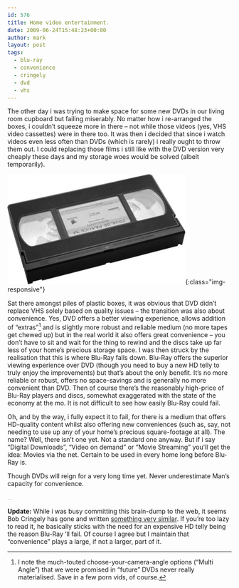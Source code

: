 ```yaml
---
id: 576
title: Home video entertainment.
date: 2009-06-24T15:48:23+00:00
author: mark
layout: post
tags:
  - blu-ray
  - convenience
  - cringely
  - dvd
  - vhs
---
```

The other day i was trying to make space for some new DVDs in our living room cupboard but failing miserably. No matter how i re-arranged the boxes, i couldn&#8217;t squeeze more in there &#8211; not while those videos (yes, VHS video cassettes) were in there too. It was then i decided that since i watch videos even less often than DVDs (which is rarely) i really ought to throw them out. I could replacing those films i still like with the DVD version very cheaply these days and my storage woes would be solved (albeit temporarily).

![A VHS tape](/images/fromwp/2009/06/VHS.jpg){:class="img-responsive"}

Sat there amongst piles of plastic boxes, it was obvious that DVD didn&#8217;t replace VHS solely based on quality issues &#8211; the transition was also about convenience. Yes, DVD offers a better viewing experience, allows addition of &#8220;extras&#8221;[^fn-extras] and is slightly more robust and reliable medium (no more tapes get chewed up) but in the real world it also offers great convenience &#8211; you don&#8217;t have to sit and wait for the thing to rewind and the discs take up far less of your home&#8217;s precious storage space. I was then struck by the realisation that this is where Blu-Ray falls down. Blu-Ray offers the superior viewing experience over DVD (though you need to buy a new HD telly to truly enjoy the improvements) but that&#8217;s about the only benefit. It&#8217;s no more reliable or robust, offers no space-savings and is generally no more convenient than DVD. Then of course there&#8217;s the reasonably high-price of Blu-Ray players and discs, somewhat exaggerated with the state of the economy at the mo. It is not difficult to see how easily Blu-Ray could fail.

Oh, and by the way, i fully expect it to fail, for there is a medium that offers HD-quality content whilst also offering new conveniences (such as, say, not needing to use up any of your home&#8217;s precious square-footage at all). The name? Well, there isn&#8217;t one yet. Not a standard one anyway. But if i say &#8220;Digital Downloads&#8221;, &#8220;Video on demand&#8221; or &#8220;Movie Streaming&#8221; you&#8217;ll get the idea: Movies via the net. Certain to be used in every home long before Blu-Ray is.

Though DVDs will reign for a very long time yet. Never underestimate Man&#8217;s capacity for convenience.

[^fn-extras]:I note the much-touted choose-your-camera-angle options (&#8220;Multi Angle&#8221;) that we were promised in &#8220;future&#8221; DVDs never really materialised. Save in a few porn vids, of course.

<span style="color: #c0c0c0;">&#8230;</span>

**Update:** While i was busy committing this brain-dump to the web, it seems Bob Cringely has gone and written [something very similar](http://www.cringely.com/2009/06/is-blu-ray-a-failure/). If you&#8217;re too lazy to read it, he basically sticks with the need for an expensive HD telly being the reason Blu-Ray &#8216;ll fail. Of course I agree but I maintain that &#8220;convenience&#8221; plays a large, if not a larger, part of it.
